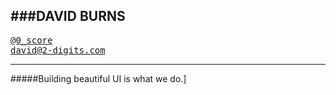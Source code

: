 ###DAVID BURNS
----
<pre>
<a href="https://www.twitter.com/0_score">@0_score</a>
<a href="mailto:david@2-digits.com">david@2-digits.com</a>
</pre>
----
#####Building beautiful UI is what we do.]
